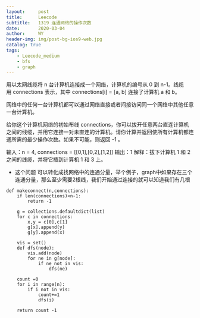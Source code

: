 ```yaml
---
layout:     post
title:      Leecode
subtitle:   1319 连通网络的操作次数
date:       2020-03-04
author:     WY
header-img: img/post-bg-ios9-web.jpg
catalog: true
tags:
    - Leecode_medium
    - bfs
    - graph
---
```


用以太网线缆将 n 台计算机连接成一个网络，计算机的编号从 0 到 n-1。线缆用 connections 表示，其中 connections[i] = [a, b] 连接了计算机 a 和 b。

网络中的任何一台计算机都可以通过网络直接或者间接访问同一个网络中其他任意一台计算机。

给你这个计算机网络的初始布线 connections，你可以拔开任意两台直连计算机之间的线缆，并用它连接一对未直连的计算机。请你计算并返回使所有计算机都连通所需的最少操作次数。如果不可能，则返回 -1 。 

输入：n = 4, connections = [[0,1],[0,2],[1,2]]
输出：1
解释：拔下计算机 1 和 2 之间的线缆，并将它插到计算机 1 和 3 上。

- 这个问题 可以转化成找网络中的连通分量，举个例子，graph中如果存在三个连通分量，那么至少需要2根线，我们开始通过连接的就可以知道我们有几根

```
def makeconnect(n,connections):
    if len(connections)<n-1:
        return -1

    g = collections.defaultdict(list)
    for c in connections:
        x,y = c[0],c[1]
        g[x].append(y)
        g[y].append(x)

    vis = set()
    def dfs(node):
        vis.add(node)
        for ne in g[node]:
            if ne not in vis:
                dfs(ne)

    count =0
    for i in range(n):
        if i not in vis:
            count+=1
            dfs(i)

    return count -1 
```